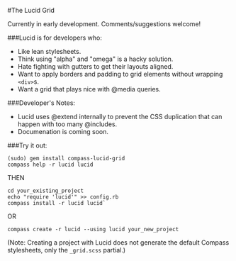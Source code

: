 #The Lucid Grid

Currently in early development. Comments/suggestions welcome!

###Lucid is for developers who:

* Like lean stylesheets. 
* Think using "alpha" and "omega" is a hacky solution.
* Hate fighting with gutters to get their layouts aligned.
* Want to apply borders and padding to grid elements without wrapping `<div>`s.
* Want a grid that plays nice with @media queries. 

###Developer's Notes:

* Lucid uses @extend internally to prevent the CSS duplication that can happen with too many @includes.
* Documenation is coming soon.

###Try it out:

```
(sudo) gem install compass-lucid-grid
compass help -r lucid lucid
```

THEN

```
cd your_existing_project
echo "require 'lucid'" >> config.rb
compass install -r lucid lucid`
```

OR

```
compass create -r lucid --using lucid your_new_project
```

(Note: Creating a project with Lucid does not generate the default Compass stylesheets, only the `_grid.scss` partial.)
